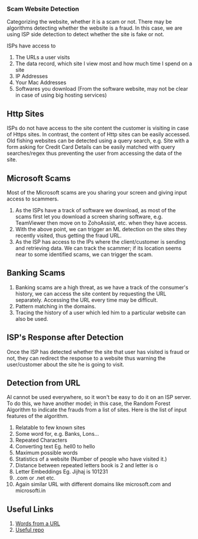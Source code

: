 ### Scam Website Detection

Categorizing the website, whether it is a scam or not. There may be algorithms detecting whether the website is a fraud. In this case, we are using ISP side detection to detect whether the site is fake or not.

ISPs have access to
1) The URLs a user visits
2) The data record, which site I view most and how much time I spend on a site
3) IP Addresses
4) Your Mac Addresses
5) Softwares you download (From the software website, may not be clear in case of using big hosting services)

## Http Sites
ISPs do not have access to the site content the customer is visiting in case of Https sites. In contrast, the content of Http sites can be easily accessed. Old fishing websites can be detected using a query search, e.g. Site with a form asking for Credit Card Details can be easily matched with query searches/regex thus preventing the user from accessing the data of the site.

## Microsoft Scams
Most of the Microsoft scams are you sharing your screen and giving input access to scammers.
1) As the ISPs have a track of software we download, as most of the scams first let you download a screen sharing software, e.g. TeamViewer then move on to ZohoAssist, etc. when they have access.
2) With the above point, we can trigger an ML detection on the sites they recently visited, thus getting the fraud URL.
3) As the ISP has access to the IPs where the client/customer is sending and retrieving data. We can track the scammer; if its location seems near to some identified scams, we can trigger the scam. 

## Banking Scams
1) Banking scams are a high threat, as we have a track of the consumer's history, we can access the site content by requesting the URL separately. Accessing the URL every time may be difficult.
2) Pattern matching in the domains.
3) Tracing the history of a user which led him to a particular website can also be used.

## ISP's Response after Detection
Once the ISP has detected whether the site that user has visited is fraud or not, they can redirect the response to a website thus warning the user/customer about the site he is going to visit.


## Detection from URL
AI cannot be used everywhere, so it won't be easy to do it on an ISP server. To do this, we have another model; in this case, the Random Forest Algorithm to indicate the frauds from a list of sites. Here is the list of input features of the algorithm.

1) Relatable to few known sites
2) Some word for, e.g. Banks, Lons...
3) Repeated Characters
4) Converting text Eg. hell0 to hello
5) Maximum possible words
6) Statistics of a website (Number of people who have visited it.)
7) Distance between repeated letters book is 2 and letter is o
8) Letter Embeddings Eg. Jijhaj is 101231
9) .com or .net etc.
10) Again similar URL with different domains like microsoft.com and microsofti.in 

## Useful Links
1) [Words from a URL](https://stackoverflow.com/questions/8870261/how-to-split-text-without-spaces-into-list-of-words)
2) [Useful repo](https://github.com/shramos/Awesome-Cybersecurity-Datasets)